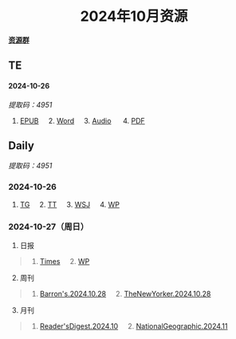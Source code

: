 <div align="center">

# 2024年10月资源

</div>

<div align="left">

[**资源群**](https://qm.qq.com/q/XNwz6qD0IO)

</div>

## TE
#### 2024-10-26

*提取码：4951*<br>
1. [EPUB](https://url12.ctfile.com/f/47748612-1418192380-3c9c0d "我不会告诉你提取码是4951")&nbsp;&nbsp;&nbsp;&nbsp; 2. [Word](https://url12.ctfile.com/f/47748612-1418192374-8243e3 "我不会告诉你提取码是4951")&nbsp;&nbsp;&nbsp;&nbsp; 3. [Audio](https://url12.ctfile.com/f/47748612-1418192371-4ae461 "我不会告诉你提取码是4951") &nbsp;&nbsp;&nbsp;&nbsp; 4. [PDF](https://url12.ctfile.com/f/47748612-1418379139-f9cc6d "我不会告诉你提取码是4951")<br>

## Daily
*提取码：4951*

### 2024-10-26

1. [TG](https://url12.ctfile.com/f/47748612-1418488783-e8a37f)&nbsp;&nbsp;&nbsp;&nbsp; 2. [TT](https://url12.ctfile.com/f/47748612-1418489446-389c0e)&nbsp;&nbsp;&nbsp;&nbsp; 3. [WSJ](https://url12.ctfile.com/f/47748612-1418489521-608134)&nbsp;&nbsp;&nbsp;&nbsp; 4. [WP](https://url12.ctfile.com/f/47748612-1418489992-641c14)<br>

### 2024-10-27（周日）

1. 日报
> 1. [Times](https://url12.ctfile.com/f/47748612-1418712031-52bc9f)&nbsp;&nbsp;&nbsp;&nbsp; 2. [WP](https://url12.ctfile.com/f/47748612-1418712166-0d953d)<br>
2. 周刊
> 1. [Barron's.2024.10.28](https://url12.ctfile.com/f/47748612-1418712778-731602)&nbsp;&nbsp;&nbsp;&nbsp; 2. [TheNewYorker.2024.10.28](https://url12.ctfile.com/f/47748612-1418713006-3adeda)<br>
3. 月刊
> 1. [Reader'sDigest.2024.10](https://url12.ctfile.com/f/47748612-1418712961-0d165f)&nbsp;&nbsp;&nbsp;&nbsp; 2. [NationalGeographic.2024.11](https://url12.ctfile.com/f/47748612-1418712934-6f2e31)<br>
